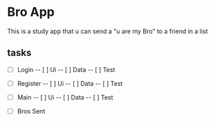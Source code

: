 # Bro App
 
This is a study app that u can send a "u are my Bro" to a friend in a list

## tasks

- [ ] Login
-- [ ] Ui
-- [ ] Data
-- [ ] Test

- [ ] Register 
-- [ ] Ui
-- [ ] Data
-- [ ] Test

- [ ] Main
-- [ ] Ui
-- [ ] Data
-- [ ] Test
 
- [ ] Bros Sent
 